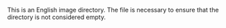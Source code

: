 This is an English image directory. The file is necessary to ensure that the directory is not considered empty.